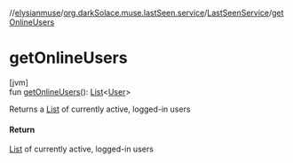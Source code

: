 //[elysianmuse](../../../index.md)/[org.darkSolace.muse.lastSeen.service](../index.md)/[LastSeenService](index.md)/[getOnlineUsers](get-online-users.md)

# getOnlineUsers

[jvm]\
fun [getOnlineUsers](get-online-users.md)(): [List](https://kotlinlang.org/api/latest/jvm/stdlib/kotlin.collections/-list/index.html)&lt;[User](../../org.darkSolace.muse.user.model/-user/index.md)&gt;

Returns a [List](https://kotlinlang.org/api/latest/jvm/stdlib/kotlin.collections/-list/index.html) of currently active, logged-in users

#### Return

[List](https://kotlinlang.org/api/latest/jvm/stdlib/kotlin.collections/-list/index.html) of currently active, logged-in users
